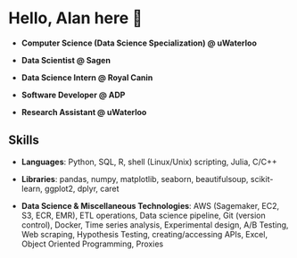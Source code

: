 # Hello, Alan here 👋

<!--
**alancmathew/alancmathew** is a ✨ _special_ ✨ repository because its `README.md` (this file) appears on your GitHub profile.

Here are some ideas to get you started:

- 🔭 I’m currently working on ...
- 🌱 I’m currently learning ...
- 👯 I’m looking to collaborate on ...
- 🤔 I’m looking for help with ...
- 💬 Ask me about ...
- 📫 How to reach me: ...
- 😄 Pronouns: ...
- ⚡ Fun fact: ...
-->

- **Computer Science (Data Science Specialization) @ uWaterloo**

- **Data Scientist @ Sagen**

- **Data Science Intern @ Royal Canin**

- **Software Developer @ ADP**

- **Research Assistant @ uWaterloo**

## Skills

- **Languages**: Python, SQL, R, shell (Linux/Unix) scripting, Julia, C/C++

- **Libraries**: pandas, numpy, matplotlib, seaborn, beautifulsoup, scikit-learn, ggplot2, dplyr, caret

- **Data Science & Miscellaneous Technologies**: AWS (Sagemaker, EC2, S3, ECR, EMR), ETL operations, Data science pipeline, Git (version control), Docker, Time series analysis, Experimental design, A/B Testing, Web scraping, Hypothesis Testing, creating/accessing APIs, Excel, Object Oriented Programming, Proxies
